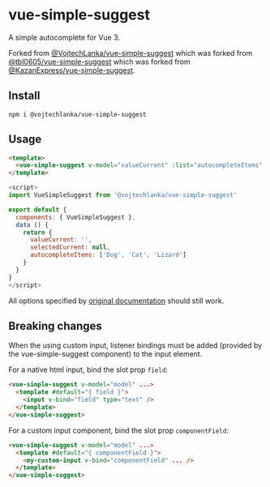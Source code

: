 # vue-simple-suggest

A simple autocomplete for Vue 3.

Forked from [@VojtechLanka/vue-simple-suggest](https://github.com/VojtechLanka/vue-simple-suggest) which was forked from [@tbl0605/vue-simple-suggest](https://github.com/tbl0605/vue-simple-suggest) which was forked from [@KazanExpress/vue-simple-suggest](https://github.com/KazanExpress/vue-simple-suggest).

## Install

```
npm i @vojtechlanka/vue-simple-suggest
```

## Usage

```html
<template>
  <vue-simple-suggest v-model="valueCurrent" :list="autocompleteItems" :filter-by-query="true" @update:model-select="(item) => selectedCurrent = item"/>
</template>
```

```javascript
<script>
import VueSimpleSuggest from '@vojtechlanka/vue-simple-suggest'

export default {
  components: { VueSimpleSuggest },
  data () {
    return {
      valueCurrent: '',
      selectedCurrent: null,
      autocompleteItems: ['Dog', 'Cat', 'Lizard']
    }
  }
}
</script>
```

All options specified by [original documentation](https://github.com/KazanExpress/vue-simple-suggest) should still work.

## Breaking changes

When the using custom input, listener bindings must be added (provided by the vue-simple-suggest component) to the input element.

For a native html input, bind the slot prop `field`:

```html
<vue-simple-suggest v-model="model" ...>
  <template #default="{ field }">
    <input v-bind="field" type="text" />
  </template>
</vue-simple-suggest>
```

For a custom input component, bind the slot prop `componentField`:

```html
<vue-simple-suggest v-model="model" ...>
  <template #default="{ componentField }">
    <my-custom-input v-bind="componentField" ... />
  </template>
</vue-simple-suggest>
```
